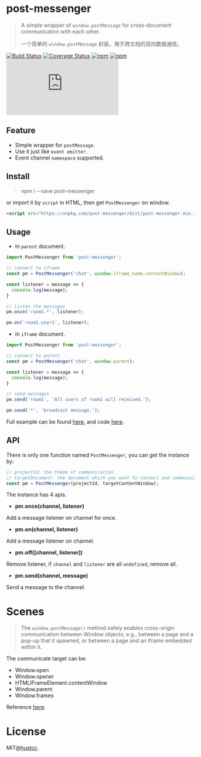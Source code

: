 # post-messenger

> A simple wrapper of `window.postMessage` for cross-document communication with each other.
>
> 一个简单的 `window.postMessage` 封装，用于跨文档的双向数据通信。

[![Build Status](https://travis-ci.org/hustcc/post-messenger.svg?branch=master)](https://travis-ci.org/hustcc/post-messenger)
[![Coverage Status](https://coveralls.io/repos/github/hustcc/post-messenger/badge.svg?branch=master)](https://coveralls.io/github/hustcc/post-messenger?branch=master)
[![npm](https://img.shields.io/npm/v/post-messenger.svg)](https://www.npmjs.com/package/post-messenger)
[![npm](https://img.shields.io/npm/dm/post-messenger.svg)](https://www.npmjs.com/package/post-messenger)
[![gzip](http://img.badgesize.io/https://unpkg.com/post-messenger/dist/post-messenger.min.js?compression=gzip)](https://unpkg.com/post-messenger/dist/post-messenger.min.js)



## Feature

 - Simple wrapper for `postMessage`.
 - Use it just like `event emitter`.
 - Event channel `namespace` supported.



## Install


> npm i --save post-messenger

or import it by `script` in HTML, then get `PostMessenger` on window.

```html
<script src="https://unpkg.com/post-messenger/dist/post-messenger.min.js"></script>
```



## Usage


 - In `parent` document.

```js
import PostMessenger from 'post-messenger';

// connect to iframe
const pm = PostMessenger('chat', window.iframe_name.contentWindow);

const listener = message => {
  console.log(message);
}

// listen the messages
pm.once('room1.*', listener);

pm.on('room1.user1', listener);
```


 - In `iframe` document.

```js
import PostMessenger from 'post-messenger';

// connect to parent
const pm = PostMessenger('chat', window.parent);

const listener = message => {
  console.log(message);
}

// send messages
pm.send('room1', 'All users of room1 will received.');

pm.send('*', 'broadcast message.');
```

Full example can be found [here](https://git.hust.cc/post-messenger/demo/), and code [here](demo).



## API


There is only one function named `PostMessenger`, you can get the instance by:

```js
// projectId: the theme of communication.
// targetDocument: the document which you want to connect and communicate.
const pm = PostMessenger(projectId, targetContentWindow);
```

The instance has 4 apis.

 - **pm.once(channel, listener)**

Add a message listener on channel for once.

 - **pm.on(channel, listener)**

Add a message listener on channel.

 - **pm.off([channel, listener])**

Remove listener, if `channel` and `listener` are all `undefined`, remove all.

 - **pm.send(channel, message)**

Send a message to the channel.



# Scenes

> The `window.postMessage()` method safely enables cross-origin communication between Window objects; e.g., between a page and a pop-up that it spawned, or between a page and an iframe embedded within it.

The communicate target can be:

 - Window.open
 - Window.opener
 - HTMLIFrameElement.contentWindow
 - Window.parent
 - Window.frames

Reference [here](https://developer.mozilla.org/en-US/docs/Web/API/Window/postMessage).


# License

MIT@[hustcc](https://github.com/hustcc).

